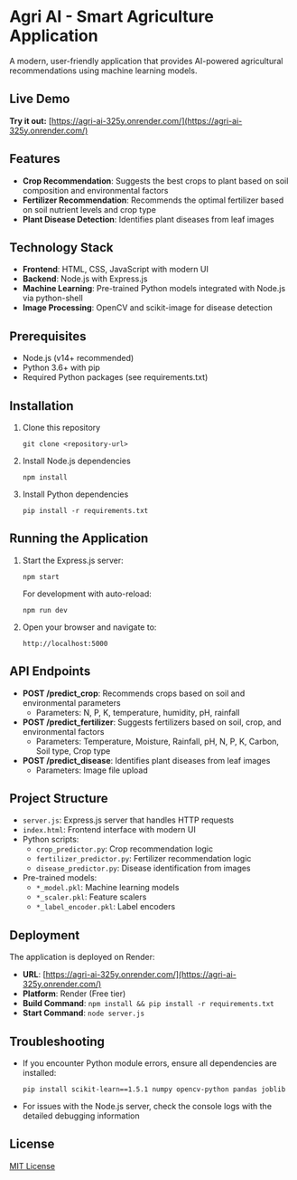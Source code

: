 # Agri AI - Smart Agriculture Application

A modern, user-friendly application that provides AI-powered agricultural recommendations using machine learning models.

## Live Demo

**Try it out:** [https://agri-ai-325y.onrender.com/](https://agri-ai-325y.onrender.com/)

## Features

- **Crop Recommendation**: Suggests the best crops to plant based on soil composition and environmental factors
- **Fertilizer Recommendation**: Recommends the optimal fertilizer based on soil nutrient levels and crop type
- **Plant Disease Detection**: Identifies plant diseases from leaf images

## Technology Stack

- **Frontend**: HTML, CSS, JavaScript with modern UI
- **Backend**: Node.js with Express.js
- **Machine Learning**: Pre-trained Python models integrated with Node.js via python-shell
- **Image Processing**: OpenCV and scikit-image for disease detection

## Prerequisites

- Node.js (v14+ recommended)
- Python 3.6+ with pip
- Required Python packages (see requirements.txt)

## Installation

1. Clone this repository

   ```
   git clone <repository-url>
   ```

2. Install Node.js dependencies

   ```
   npm install
   ```

3. Install Python dependencies
   ```
   pip install -r requirements.txt
   ```

## Running the Application

1. Start the Express.js server:

   ```
   npm start
   ```

   For development with auto-reload:

   ```
   npm run dev
   ```

2. Open your browser and navigate to:
   ```
   http://localhost:5000
   ```

## API Endpoints

- **POST /predict_crop**: Recommends crops based on soil and environmental parameters
  - Parameters: N, P, K, temperature, humidity, pH, rainfall
- **POST /predict_fertilizer**: Suggests fertilizers based on soil, crop, and environmental factors
  - Parameters: Temperature, Moisture, Rainfall, pH, N, P, K, Carbon, Soil type, Crop type
- **POST /predict_disease**: Identifies plant diseases from leaf images
  - Parameters: Image file upload

## Project Structure

- `server.js`: Express.js server that handles HTTP requests
- `index.html`: Frontend interface with modern UI
- Python scripts:
  - `crop_predictor.py`: Crop recommendation logic
  - `fertilizer_predictor.py`: Fertilizer recommendation logic
  - `disease_predictor.py`: Disease identification from images
- Pre-trained models:
  - `*_model.pkl`: Machine learning models
  - `*_scaler.pkl`: Feature scalers
  - `*_label_encoder.pkl`: Label encoders

## Deployment

The application is deployed on Render:

- **URL**: [https://agri-ai-325y.onrender.com/](https://agri-ai-325y.onrender.com/)
- **Platform**: Render (Free tier)
- **Build Command**: `npm install && pip install -r requirements.txt`
- **Start Command**: `node server.js`

## Troubleshooting

- If you encounter Python module errors, ensure all dependencies are installed:

  ```
  pip install scikit-learn==1.5.1 numpy opencv-python pandas joblib
  ```

- For issues with the Node.js server, check the console logs with the detailed debugging information

## License

[MIT License](LICENSE)

